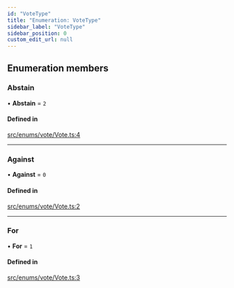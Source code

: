 ```yaml
---
id: "VoteType"
title: "Enumeration: VoteType"
sidebar_label: "VoteType"
sidebar_position: 0
custom_edit_url: null
---
```


## Enumeration members

### Abstain

• **Abstain** = `2`

#### Defined in

[src/enums/vote/Vote.ts:4](https://github.com/PrasoonPratham/nftlabs-sdk-ts/blob/3077f6d/src/enums/vote/Vote.ts#L4)

___

### Against

• **Against** = `0`

#### Defined in

[src/enums/vote/Vote.ts:2](https://github.com/PrasoonPratham/nftlabs-sdk-ts/blob/3077f6d/src/enums/vote/Vote.ts#L2)

___

### For

• **For** = `1`

#### Defined in

[src/enums/vote/Vote.ts:3](https://github.com/PrasoonPratham/nftlabs-sdk-ts/blob/3077f6d/src/enums/vote/Vote.ts#L3)
